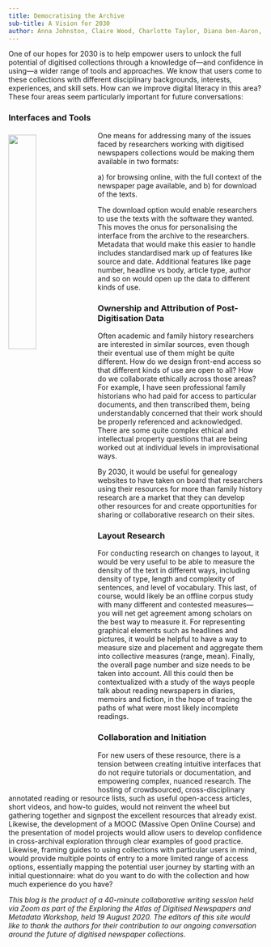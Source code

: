 ```yaml
---
title: Democratising the Archive
sub-title: A Vision for 2030
author: Anna Johnston, Claire Wood, Charlotte Taylor, Diana ben-Aaron, Claire Robinson
---
```


One of our hopes for 2030 is to help empower users to unlock the full potential of digitised collections through a knowledge of—and confidence in using—a wider range of tools and approaches. We know that users come to these collections with different disciplinary backgrounds, interests, experiences, and skill sets. How can we improve digital literacy in this area? These four areas seem particularly important for future conversations:

### Interfaces and Tools
<img src="https://miro.medium.com/max/700/1*lnXeodAG_h3yjbzRK9fjDw.jpeg" style="float: left; padding: 7px 10px 0px 0px;" width="33%"> 
One means for addressing many of the issues faced by researchers working with digitised newspapers collections would be making them available in two formats: 

a) for browsing online, with the full context of the newspaper page available, and 
b) for download of the texts.  

The download option would enable researchers to use the texts with the software they wanted. This moves the onus for personalising the interface from the archive to the researchers. Metadata that would make this easier to handle includes standardised mark up of features like source and date. Additional features like page number, headline vs body, article type, author and so on would open up the data to different kinds of use.

### Ownership and Attribution of Post-Digitisation Data
Often academic and family history researchers are interested in similar sources, even though their eventual use of them might be quite different. How do we design front-end access so that different kinds of use are open to all? How do we collaborate ethically across those areas? For example, I have seen professional family historians who had paid for access to particular documents, and then transcribed them, being understandably concerned that their work should be properly referenced and acknowledged. There are some quite complex ethical and intellectual property questions that are being worked out at individual levels in improvisational ways.

By 2030, it would be useful for genealogy websites to have taken on board that researchers using their resources for more than family history research are a market that they can develop other resources for and create opportunities for sharing or collaborative research on their sites.  

### Layout Research
For conducting research on changes to layout, it would be very useful to be able to measure the density of the text in different ways, including density of type, length and complexity of sentences, and level of vocabulary. This last, of course, would likely be an offline corpus study with many different and contested measures—you will net get agreement among scholars on the best way to measure it. For representing graphical elements such as headlines and pictures, it would be helpful to have a way to measure size and placement and aggregate them into collective measures (range, mean). Finally, the overall page number and size needs to be taken into account. All this could then be contextualized with a study of the ways people talk about reading newspapers in diaries, memoirs and fiction, in the hope of tracing the paths of what were most likely incomplete readings.

### Collaboration and Initiation 
For new users of these resource, there is a tension between creating intuitive interfaces that do not require tutorials or documentation, and empowering complex, nuanced research.  The hosting of crowdsourced, cross-disciplinary annotated reading or resource lists, such as useful open-access articles, short videos, and how-to guides, would not reinvent the wheel but gathering together and signpost the excellent resources that already exist. Likewise, the development of a MOOC (Massive Open Online Course) and the presentation of model projects would allow users to develop confidence in cross-archival exploration through clear examples of good practice. Likewise, framing guides to using collections with particular users in mind, would provide multiple points of entry to a more limited range of access options, essentially mapping the potential user journey by starting with an initial questionnaire: what do you want to do with the collection and how much experience do you have?

*This blog is the product of a 40-minute collaborative writing session held via Zoom as part of the Exploring the Atlas of Digitised Newspapers and Metadata Workshop, held 19 August 2020. The editors of this site would like to thank the authors for their contribution to our ongoing conversation around the future of digitised newspaper collections.*
